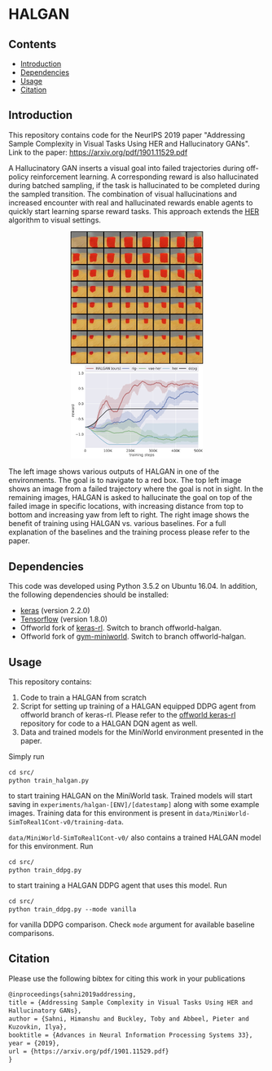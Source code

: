 # HALGAN

## Contents
- [Introduction](#introduction)
- [Dependencies](#dependencies)
- [Usage](#usage)
- [Citation](#citation)

## Introduction
This repository contains code for the NeurIPS 2019 paper 
"Addressing Sample Complexity in Visual Tasks Using HER and Hallucinatory GANs".
Link to the paper: https://arxiv.org/pdf/1901.11529.pdf

A Hallucinatory GAN inserts a visual goal into failed trajectories during 
off-policy reinforcement learning. A corresponding reward is also hallucinated 
during batched sampling, if the task is hallucinated to be completed during 
the sampled transition. The combination of visual hallucinations and increased 
encounter with real and hallucinated rewards enable agents to quickly start 
learning sparse reward tasks.
This approach extends the [HER](https://arxiv.org/pdf/1707.01495.pdf) 
algorithm to visual settings.

<p align="center">
<img src="images/box_hallucinations.jpeg" width=260></img>
<img src="images/miniworld_results.jpg" width=260></img>
</p>

The left image shows various outputs of HALGAN in one of the environments. The 
goal is to navigate to a red box. The top left image shows an image from a 
failed trajectory where the goal is not in sight. In the remaining images,
HALGAN is asked to hallucinate the goal on top of the failed image in specific
locations, with increasing distance from top to bottom and increasing yaw from
left to right.
The right image shows the benefit of training using HALGAN vs. various
baselines. For a full explanation of the baselines and the training process
please refer to the paper.

## Dependencies
This code was developed using Python 3.5.2 on Ubuntu 16.04. In addition, the
following dependencies should be installed:
- [keras](https://keras.io/) (version 2.2.0)
- [Tensorflow](https://www.tensorflow.org/) (version 1.8.0)
- Offworld fork of [keras-rl](https://github.com/offworld-projects/keras-rl). Switch to branch offworld-halgan.
- Offworld fork of [gym-miniworld](https://github.com/offworld-projects/gym-miniworld/). Switch to branch offworld-halgan.

## Usage
This repository contains:
1. Code to train a HALGAN from scratch
2. Script for setting up training of a HALGAN equipped DDPG agent from 
offworld branch of keras-rl. Please refer to the 
[offworld keras-rl](https://github.com/offworld-projects/keras-rl) repository 
for code to a HALGAN DQN agent as well.
3. Data and trained models for the MiniWorld environment presented in the 
paper.

Simply run
```
cd src/
python train_halgan.py
```
to start training HALGAN on the MiniWorld task. Trained models will start
saving in `experiments/halgan-[ENV]/[datestamp]` along with some example
images. Training data for this environment is present in 
`data/MiniWorld-SimToReal1Cont-v0/training-data`. 

`data/MiniWorld-SimToReal1Cont-v0/` also contains a trained HALGAN model
for this environment. Run
```
cd src/
python train_ddpg.py
```
to start training a HALGAN DDPG agent that uses this model. Run
```
cd src/
python train_ddpg.py --mode vanilla
```
for vanilla DDPG comparison. Check `mode` argument for available baseline 
comparisons.

## Citation
Please use the following bibtex for citing this work in your publications

```
@inproceedings{sahni2019addressing,
title = {Addressing Sample Complexity in Visual Tasks Using HER and Hallucinatory GANs},
author = {Sahni, Himanshu and Buckley, Toby and Abbeel, Pieter and Kuzovkin, Ilya},
booktitle = {Advances in Neural Information Processing Systems 33},
year = {2019},
url = {https://arxiv.org/pdf/1901.11529.pdf}
}
```
